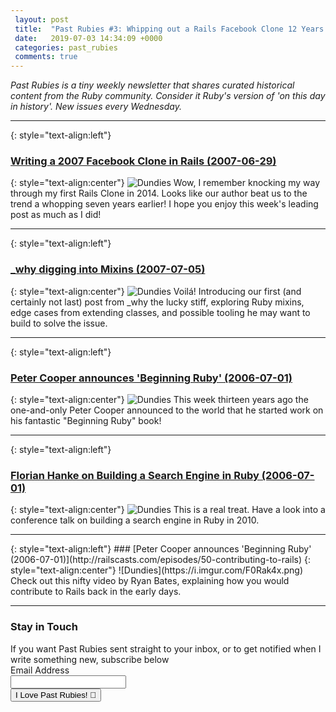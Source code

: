 ```yaml
---
 layout: post
 title:  "Past Rubies #3: Whipping out a Rails Facebook Clone 12 Years Ago"
 date:   2019-07-03 14:34:09 +0000
 categories: past_rubies
 comments: true
---
```


*Past Rubies is a tiny weekly newsletter that shares curated historical content from the Ruby community. Consider it Ruby's version of 'on this day in history'. New issues every Wednesday.*

<hr>

{: style="text-align:left"}
### [Writing a 2007 Facebook Clone in Rails (2007-06-29)](http://web.archive.org/web/20080201173730/http://www.liverail.net/articles/2007/6/29/tutorial-on-developing-a-facebook-platform-application-with-ruby-on-rails)
{: style="text-align:center"}
![Dundies](https://i.imgur.com/3SzVlKD.png)
Wow, I remember knocking my way through my first Rails Clone in 2014. Looks like our author beat us to the trend a whopping seven years earlier! I hope you enjoy this week's leading post as much as I did!
<hr>

{: style="text-align:left"}
### [_why digging into Mixins (2007-07-05)](https://web.archive.org/web/20080524094921/http://redhanded.hobix.com/bits/hyperextended.html)
{: style="text-align:center"}
![Dundies](https://i.imgur.com/fBUSrvq.png)
Voilá! Introducing our first (and certainly not last) post from _why the lucky stiff, exploring Ruby mixins, edge cases from extending classes, and possible tooling he may want to build to solve the issue.
<hr>

{: style="text-align:left"}
### [Peter Cooper announces 'Beginning Ruby' (2006-07-01)](http://www.rubyinside.com/im-writing-beginning-ruby-for-apress-119.html)
{: style="text-align:center"}
![Dundies](https://i.imgur.com/2z21nVj.png)
This week thirteen years ago the one-and-only Peter Cooper announced to the world that he started work on his fantastic "Beginning Ruby" book!
<hr>

{: style="text-align:left"}
### [Florian Hanke on Building a Search Engine in Ruby (2006-07-01)](http://vimeo.com/12614970)
{: style="text-align:center"}
![Dundies](https://i.imgur.com/s6rbDZH.png)
This is a real treat. Have a look into a conference talk on building a search engine in Ruby in 2010.
<hr>
{: style="text-align:left"}
### [Peter Cooper announces 'Beginning Ruby' (2006-07-01)](http://railscasts.com/episodes/50-contributing-to-rails)
{: style="text-align:center"}
![Dundies](https://i.imgur.com/F0Rak4x.png)
Check out this nifty video by Ryan Bates, explaining how you would contribute to Rails back in the early days.
<hr>



<form action="https://www.getdrip.com/forms/275494850/submissions" method="post" data-drip-embedded-form="275494850">
  <h3 data-drip-attribute="headline">Stay in Touch</h3>
  <div data-drip-attribute="description">If you want Past Rubies sent straight to your inbox, or to get notified when I write something new, subscribe below</div>
    <div>
        <label for="drip-email">Email Address</label><br />
        <input type="email" id="drip-email" name="fields[email]" value="" />
    </div>
  <div>
    <input type="submit" value="I Love Past Rubies! 💎" data-drip-attribute="sign-up-button" />
  </div>
</form>

<!-- Drip -->
<script type="text/javascript">
  var _dcq = _dcq || [];
  var _dcs = _dcs || {};
  _dcs.account = '2671646';

  (function() {
    var dc = document.createElement('script');
    dc.type = 'text/javascript'; dc.async = true;
    dc.src = '//tag.getdrip.com/2671646.js';
    var s = document.getElementsByTagName('script')[0];
    s.parentNode.insertBefore(dc, s);
  })();
</script>
<!-- end Drip -->
